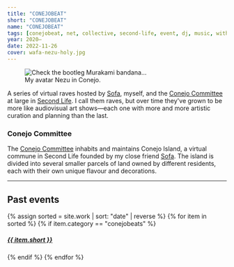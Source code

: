 ```yaml
---
title: "CONEJOBEAT"
short: "CONEJOBEAT"
name: "CONEJOBEAT"
tags: [conejobeat, net, collective, second-life, event, dj, music, with-others, 2020, 2021, 2022, 2023, ongoing]
year: 2020–
date: 2022-11-26
cover: wafa-nezu-holy.jpg
---
```


<figure class="float right">
  <img src="{{ site.baseurl }}/assets/img/nezdrain.jpg" title="Check the bootleg Murakami bandana…">
  <figcaption>
    My avatar Nezu in Conejo.
  </figcaption>
</figure>

A series of virtual raves hosted by [Sofa](http://yogurt200.com), myself, and the [Conejo Committee](http://casaconejo.neocities.org) at large in [Second Life](https://secondlife.com/). I call them raves, but over time they've grown to be more like audiovisual art shows—each one with more and more artistic curation and planning than the last.

### Conejo Committee

The [Conejo Committee](http://casaconejo.neocities.org) inhabits and maintains Conejo Island, a virtual commune in Second Life founded by my close friend [Sofa](http://yogurt200.com). The island is divided into several smaller parcels of land owned by different residents, each with their own unique flavour and decorations.

* * *

## Past events

<div class="portfolio-grid">
  {% assign sorted = site.work | sort: "date" | reverse %}
  {% for item in sorted %}
    {% if item.category == "conejobeats" %}
      <a href="{{ item.url }}" class="plain">
        <div class="portfolio-item">
          <div class="portfolio-img"
              style="background-image:url('{{ site.baseurl }}/assets/cover/{{ item.cover }}')">
          </div>
          <h5 style="text-align:left">{{ item.short }}</h5>
          <!-- <p><a href="{{ item.url }}">{{ item.short }}</a></p> -->
          <div class="dogear"></div>
        </div>
      </a>
    {% endif %}
  {% endfor %}
</div>